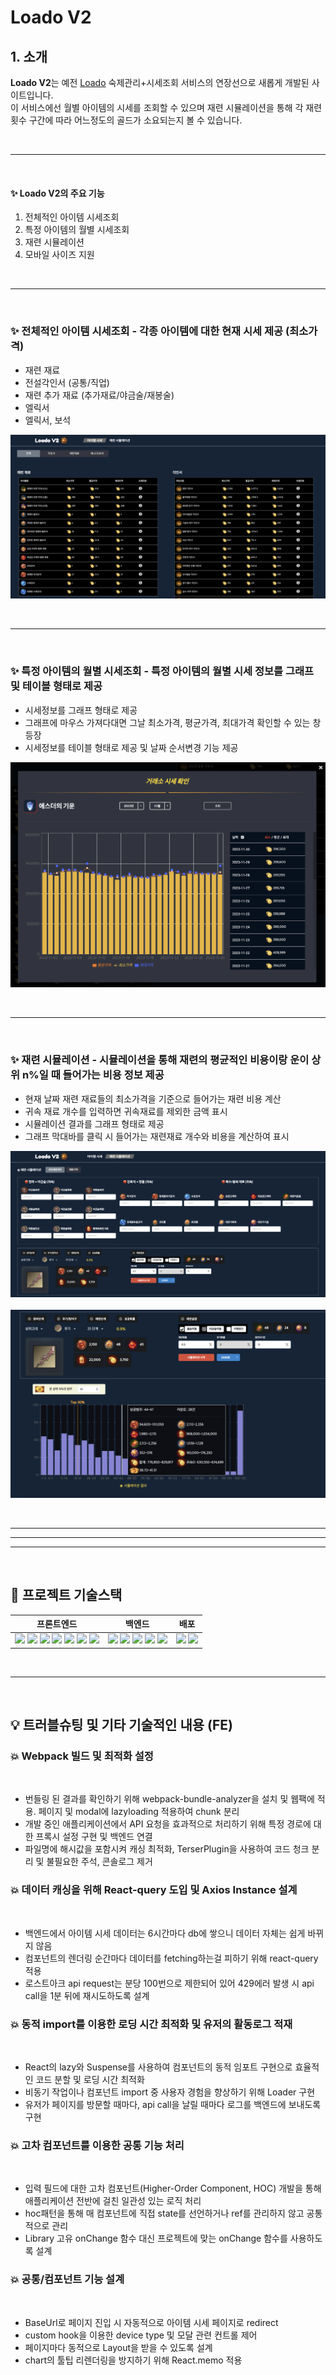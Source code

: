 # Loado V2

## 1. 소개

**Loado V2**는 예전 [Loado](https://github.com/biglol10/loado-react) 숙제관리+시세조회 서비스의 연장선으로 새롭게 개발된 사이트입니다.  
이 서비스에선 월별 아이템의 시세를 조회할 수 있으며 재련 시뮬레이션을 통해 각 재련 횟수 구간에 따라 어느정도의 골드가 소요되는지 볼 수 있습니다.

<br/>

---

<br/>

#### **✨ Loado V2의 주요 기능**

1. 전체적인 아이템 시세조회
2. 특정 아이템의 월별 시세조회
3. 재련 시뮬레이션
4. 모바일 사이즈 지원

<br/>

---

<br/>

<h3>✨ 전체적인 아이템 시세조회 - 각종 아이템에 대한 현재 시세 제공 (최소가격)</h3>

- 재련 재료
- 전설각인서 (공통/직업)
- 재련 추가 재료 (추가재료/야금술/재봉술)
- 엘릭서
- 엘릭서, 보석

![ItemPrice Page](/readmeImages/itemPricePage.png)

<br/>

---

<br/>

<h3>✨ 특정 아이템의 월별 시세조회 - 특정 아이템의 월별 시세 정보를 그래프 및 테이블 형태로 제공</h3>

- 시세정보를 그래프 형태로 제공
- 그래프에 마우스 가져다대면 그날 최소가격, 평균가격, 최대가격 확인할 수 있는 창 등장
- 시세정보를 테이블 형태로 제공 및 날짜 순서변경 기능 제공

![ItemPrice Modal](/readmeImages/itemPriceModal.png)

<br/>

---

<br/>

<h3>✨ 재련 시뮬레이션 - 시뮬레이션을 통해 재련의 평균적인 비용이랑 운이 상위 n%일 때 들어가는 비용 정보 제공</h3>

- 현재 날짜 재련 재료들의 최소가격을 기준으로 들어가는 재련 비용 계산
- 귀속 재료 개수를 입력하면 귀속재료를 제외한 금액 표시
- 시뮬레이션 결과를 그래프 형태로 제공
- 그래프 막대바를 클릭 시 들어가는 재련재료 개수와 비용을 계산하여 표시

![Simulation Page1](/readmeImages/simulationPage1.png)
<br/><br/>
![Simulation Page2](/readmeImages/simulationPage2.png)

<br/>

---

---

---

<br/>

## 📝 프로젝트 기술스택

| 프론트엔드                                                                                                                                                                                                                                                                                                                                                                                                                                                                                                                                                                                                                                                                                                                                                          | 백엔드                                                                                                                                                                                                                                                                                                                                                                                                                                                                                                                                   | 배포                                                                                                                                                                                                        |
| ------------------------------------------------------------------------------------------------------------------------------------------------------------------------------------------------------------------------------------------------------------------------------------------------------------------------------------------------------------------------------------------------------------------------------------------------------------------------------------------------------------------------------------------------------------------------------------------------------------------------------------------------------------------------------------------------------------------------------------------------------------------- | ---------------------------------------------------------------------------------------------------------------------------------------------------------------------------------------------------------------------------------------------------------------------------------------------------------------------------------------------------------------------------------------------------------------------------------------------------------------------------------------------------------------------------------------- | ----------------------------------------------------------------------------------------------------------------------------------------------------------------------------------------------------------- |
| <img src="https://img.shields.io/badge/React-61DAFB?style=flat-square&logo=React&logoColor=black"> <img src="https://img.shields.io/badge/Typescript-3178C6?style=flat-square&logo=typescript&logoColor=white"> <img src="https://img.shields.io/badge/Styledcomponents-CC6699?style=flat-square&logo=styledcomponents&logoColor=white"> <img src="https://img.shields.io/badge/Reactquery-FF4154?style=flat-square&logo=reactquery&logoColor=white"> <img src="https://img.shields.io/badge/Redux-764ABC?style=flat-square&logo=redux&logoColor=white"> <img src="https://img.shields.io/badge/Webpack-8DD6F9?style=flat-square&logo=webpack&logoColor=white"> <img src="https://img.shields.io/badge/Axios-7F2B7B?style=flat-square&logo=axios&logoColor=white"/> | <img src="https://img.shields.io/badge/Node.Js-339933?style=flat-square&logo=Node.js&logoColor=white"/> <img src="https://img.shields.io/badge/Express-000000?style=flat-square&logo=express&logoColor=white"/> <img src="https://img.shields.io/badge/Typescript-3178C6?style=flat-square&logo=typescript&logoColor=white"> <img src="https://img.shields.io/badge/MongoDB-47A248?style=flat-square&logo=mongodb&logoColor=white"/> <img src="https://img.shields.io/badge/Redis-DC382D?style=flat-square&logo=redis&logoColor=white"/> | <img src="https://img.shields.io/badge/Vercel-000000?style=flat-square&logo=vercel&logoColor=white"/> <img src="https://img.shields.io/badge/Heroku-430098?style=flat-square&logo=heroku&logoColor=white"/> |

<br/>

---

<br/>

## 💡 트러블슈팅 및 기타 기술적인 내용 (FE)

### 💥 Webpack 빌드 및 최적화 설정

 <br />

- 번들링 된 결과를 확인하기 위해 webpack-bundle-analyzer을 설치 및 웹팩에 적용. 페이지 및 modal에 lazyloading 적용하여 chunk 분리
- 개발 중인 애플리케이션에서 API 요청을 효과적으로 처리하기 위해 특정 경로에 대한 프록시 설정 구현 및 백엔드 연결
- 파일명에 해시값을 포함시켜 캐싱 최적화, TerserPlugin을 사용하여 코드 청크 분리 및 불필요한 주석, 콘솔로그 제거

### 💥 데이터 캐싱을 위해 React-query 도입 및 Axios Instance 설계

 <br />

- 백엔드에서 아이템 시세 데이터는 6시간마다 db에 쌓으니 데이터 자체는 쉽게 바뀌지 않음
- 컴포넌트의 렌더링 순간마다 데이터를 fetching하는걸 피하기 위해 react-query 적용
- 로스트아크 api request는 분당 100번으로 제한되어 있어 429에러 발생 시 api call을 1분 뒤에 재시도하도록 설계

### 💥 동적 import를 이용한 로딩 시간 최적화 및 유저의 활동로그 적재

 <br />

- React의 lazy와 Suspense를 사용하여 컴포넌트의 동적 임포트 구현으로 효율적인 코드 분할 및 로딩 시간 최적화
- 비동기 작업이나 컴포넌트 import 중 사용자 경험을 향상하기 위해 Loader 구현
- 유저가 페이지를 방문할 때마다, api call을 날릴 때마다 로그를 백엔드에 보내도록 구현

### 💥 고차 컴포넌트를 이용한 공통 기능 처리

 <br />

- 입력 필드에 대한 고차 컴포넌트(Higher-Order Component, HOC) 개발을 통해 애플리케이션 전반에 걸친 일관성 있는 로직 처리
- hoc패턴을 통해 매 컴포넌트에 직접 state를 선언하거나 ref를 관리하지 않고 공통적으로 관리
- Library 고유 onChange 함수 대신 프로젝트에 맞는 onChange 함수를 사용하도록 설계

### 💥 공통/컴포넌트 기능 설계

 <br/>

- BaseUrl로 페이지 진입 시 자동적으로 아이템 시세 페이지로 redirect
- custom hook을 이용한 device type 및 모달 관련 컨트롤 제어
- 페이지마다 동적으로 Layout을 받을 수 있도록 설계
- chart의 툴팁 리렌더링을 방지하기 위해 React.memo 적용
